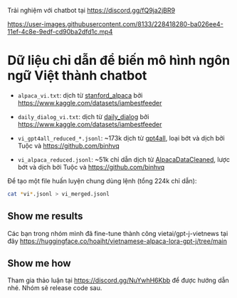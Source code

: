 Trải nghiệm với chatbot tại https://discord.gg/fQ9ja2jBR9

https://user-images.githubusercontent.com/8133/228418280-ba026ee4-11ef-4c8e-9edf-cd90ba2dfd1c.mp4

# Dữ liệu chỉ dẫn để biến mô hình ngôn ngữ Việt thành chatbot

- `alpaca_vi.txt`: dịch từ [stanford_alpaca](https://github.com/tatsu-lab/stanford_alpaca) bởi https://www.kaggle.com/datasets/iambestfeeder

- `daily_dialog_vi.txt`: dịch từ [daily_dialog](https://huggingface.co/datasets/daily_dialog) bởi https://www.kaggle.com/datasets/iambestfeeder

- `vi_gpt4all_reduced_*.jsonl`: ~173k dịch từ [gpt4all](https://github.com/nomic-ai/gpt4all), loại bớt và dịch bởi Tuộc và https://github.com/binhvq

- `vi_alpaca_reduced.jsonl`: ~51k chỉ dẫn dịch từ [AlpacaDataCleaned](https://github.com/gururise/AlpacaDataCleaned), lược bớt và dịch bởi Tuộc và https://github.com/binhvq

Để tạo một file huấn luyện chung dùng lệnh (tổng 224k chỉ dẫn):
```sh
cat *vi*.jsonl > vi_merged.jsonl
```

## Show me results
Các bạn trong nhóm mình đã fine-tune thành công vietai/gpt-j-vietnews tại đây https://huggingface.co/hoaiht/vietnamese-alpaca-lora-gpt-j/tree/main

## Show me how
Tham gia thảo luận tại https://discord.gg/NuYwhH6Kbb để được hướng dẫn nhé. Nhóm sẽ release code sau.
